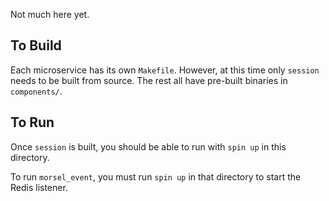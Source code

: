 Not much here yet.

## To Build

Each microservice has its own `Makefile`. However, at this time only `session` needs to be built from source. The rest all have pre-built binaries in `components/`.

## To Run

Once `session` is built, you should be able to run with `spin up` in this directory.

To run `morsel_event`, you must run `spin up` in that directory to start the Redis listener.